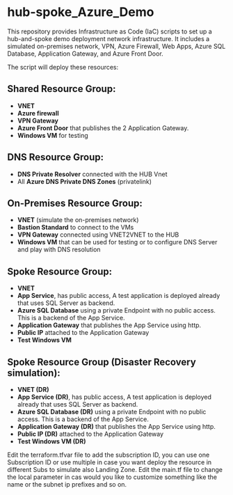 # hub-spoke_Azure_Demo
This repository provides Infrastructure as Code (IaC) scripts to set up a hub-and-spoke demo deployment network infrastructure. It includes a simulated on-premises network, VPN, Azure Firewall, Web Apps, Azure SQL Database, Application Gateway, and Azure Front Door.

The script will deploy these resources:
## Shared Resource Group:
- **VNET**
- **Azure firewall**
- **VPN Gateway**
- **Azure Front Door** that publishes the 2 Application Gateway.
- **Windows VM** for testing

## DNS Resource Group:
- **DNS Private Resolver** connected with the HUB Vnet
- All **Azure DNS Private DNS Zones** (privatelink)

## On-Premises Resource Group:
- **VNET** (simulate the on-premises network)
- **Bastion Standard** to connect to the VMs
- **VPN Gateway** connected using VNET2VNET to the HUB
- **Windows VM** that can be used for testing or to configure DNS Server and play with DNS resolution

## Spoke Resource Group:
- **VNET**
- **App Service**, has public access, A test application is deployed already that uses SQL Server as backend.
- **Azure SQL Database** using a private Endpoint with no public access. This is a backend of the App Service.
- **Application Gateway** that publishes the App Service using http.
- **Public IP** attached to the Application Gateway
- **Test Windows VM**

## Spoke Resource Group (Disaster Recovery simulation):
- **VNET (DR)**
- **App Service (DR)**, has public access, A test application is deployed already that uses SQL Server as backend.
- **Azure SQL Database (DR)** using a private Endpoint with no public access. This is a backend of the App Service.
- **Application Gateway (DR)** that publishes the App Service using http.
- **Public IP (DR)** attached to the Application Gateway
- **Test Windows VM (DR)**

 Edit the terraform.tfvar file to add the subscription ID, you can use one Subscription ID or use multiple in case you want deploy the resource in different Subs to simulate also Landing Zone.
 Edit the main.tf file to change the local parameter in cas would you like to customize something like the name or the subnet ip prefixes and so on.    